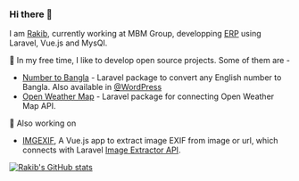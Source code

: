 ### Hi there 👋
I am [Rakib](https://rakibul.dev), currently working at MBM Group, developping [ERP](http://erp.aql-bd.com) using Laravel, Vue.js and MysQl.

🌱 In my free time, I like to develop open source projects. Some of them are -

- [Number to Bangla](https://github.com/RakibDevs/number-to-bangla) - Laravel package to convert any English number to Bangla. Also available in [@WordPress](https://wordpress.org/plugins/number-to-bangla/)
- [Open Weather Map](https://github.com/RakibDevs/openweather-laravel-api) - Laravel package for connecting Open Weather Map API.

🌱 Also working on 
- [IMGEXIF]((https://github.com/RakibDevs/vue-image-meta)), A Vue.js app to extract image EXIF from image or url, which connects with Laravel [Image Extractor API](https://github.com/RakibDevs/image-meta-extractor-api).


[![Rakib's GitHub stats](https://github-readme-stats.vercel.app/api?username=rakibdevs&count_private=true)](https://github.com/anuraghazra/github-readme-stats)

<!--
**RakibDevs/rakibdevs** is a ✨ _special_ ✨ repository because its `README.md` (this file) appears on your GitHub profile.

Here are some ideas to get you started:

- 
- 🌱 I’m currently learning ...
- 👯 I’m looking to collaborate on ...
- 🤔 I’m looking for help with ...
- 💬 Ask me about ...
- 📫 How to reach me: ...
- 😄 Pronouns: ...
- ⚡ Fun fact: ...
-->
